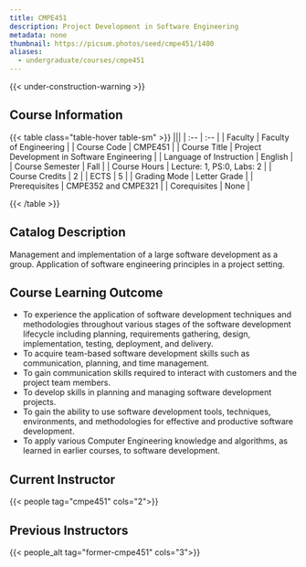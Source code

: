 ```yaml
---
title: CMPE451
description: Project Development in Software Engineering
metadata: none
thumbnail: https://picsum.photos/seed/cmpe451/1400
aliases:
  - undergraduate/courses/cmpe451
---
```


{{< under-construction-warning >}}

## Course Information

<!-- prettier-ignore-start -->
{{< table class="table-hover table-sm" >}}
|||
| :-- | :-- |
| Faculty | Faculty of Engineering |
| Course Code | CMPE451 |
| Course Title | Project Development in Software Engineering |
| Language of Instruction | English |
| Course Semester | Fall |
| Course Hours | Lecture: 1, PS:0, Labs: 2 |
| Course Credits | 2 |
| ECTS | 5 |
| Grading Mode | Letter Grade |
| Prerequisites | CMPE352 and CMPE321 |
| Corequisites | None |

{{< /table >}}
<!-- prettier-ignore-end -->


## Catalog Description

Management and implementation of a large software development as a group. Application of software engineering principles in a project setting.

## Course Learning Outcome

- To experience the application of software development techniques and methodologies throughout various stages of the software development lifecycle including planning, requirements gathering, design, implementation, testing, deployment, and delivery.
- To acquire team-based software development skills such as communication, planning, and
time management.
- To gain communication skills required to interact with customers and the project team members.
- To develop skills in planning and managing software development projects.
- To gain the ability to use software development tools, techniques, environments, and methodologies for effective and productive software development.
- To apply various Computer Engineering knowledge and algorithms, as learned in earlier courses, to software development.

## Current Instructor

{{< people tag="cmpe451" cols="2">}}

## Previous Instructors

{{< people_alt tag="former-cmpe451" cols="3">}}
